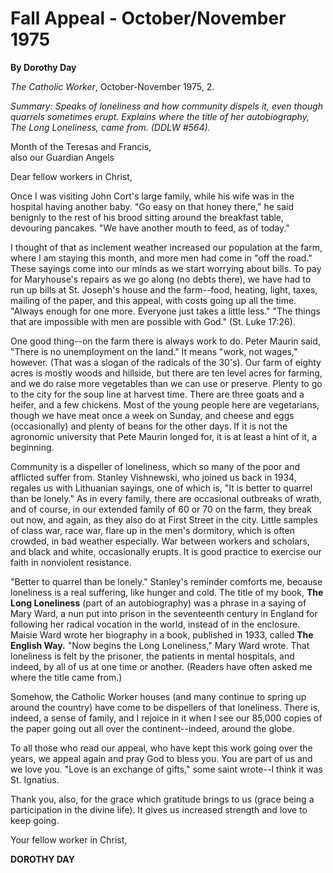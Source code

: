 Fall Appeal - October/November 1975
===================================

**By Dorothy Day**

*The Catholic Worker*, October-November 1975, 2.

*Summary: Speaks of loneliness and how community dispels it, even though
quarrels sometimes erupt. Explains where the title of her autobiography,
*The Long Loneliness*, came from. (DDLW \#564).*

Month of the Teresas and Francis,\
also our Guardian Angels

Dear fellow workers in Christ,

Once I was visiting John Cort's large family, while his wife was in the
hospital having another baby. "Go easy on that honey there," he said
benignly to the rest of his brood sitting around the breakfast table,
devouring pancakes. "We have another mouth to feed, as of today."

I thought of that as inclement weather increased our population at the
farm, where I am staying this month, and more men had come in "off the
road." These sayings come into our minds as we start worrying about
bills. To pay for Maryhouse's repairs as we go along (no debts there),
we have had to run up bills at St. Joseph's house and the farm--food,
heating, light, taxes, mailing of the paper, and this appeal, with costs
going up all the time. "Always enough for one more. Everyone just takes
a little less." "The things that are impossible with men are possible
with God." (St. Luke 17:26).

One good thing--on the farm there is always work to do. Peter Maurin
said, "There is no unemployment on the land." It means "work, not
wages," however. (That was a slogan of the radicals of the 30's). Our
farm of eighty acres is mostly woods and hillside, but there are ten
level acres for farming, and we do raise more vegetables than we can use
or preserve. Plenty to go to the city for the soup line at harvest time.
There are three goats and a heifer, and a few chickens. Most of the
young people here are vegetarians, though we have meat once a week on
Sunday, and cheese and eggs (occasionally) and plenty of beans for the
other days. If it is not the agronomic university that Pete Maurin
longed for, it is at least a hint of it, a beginning.

Community is a dispeller of loneliness, which so many of the poor and
afflicted suffer from. Stanley Vishnewski, who joined us back in 1934,
regales us with Lithuanian sayings, one of which is, "It is better to
quarrel than be lonely." As in every family, there are occasional
outbreaks of wrath, and of course, in our extended family of 60 or 70 on
the farm, they break out now, and again, as they also do at First Street
in the city. Little samples of class war, race war, flare up in the
men's dormitory, which is often crowded, in bad weather especially. War
between workers and scholars, and black and white, occasionally erupts.
It is good practice to exercise our faith in nonviolent resistance.

"Better to quarrel than be lonely." Stanley's reminder comforts me,
because loneliness is a real suffering, like hunger and cold. The title
of my book, **The Long Loneliness** (part of an autobiography) was a
phrase in a saying of Mary Ward, a nun put into prison in the
seventeenth century in England for following her radical vocation in the
world, instead of in the enclosure. Maisie Ward wrote her biography in a
book, published in 1933, called **The English Way.** "Now begins the
Long Loneliness," Mary Ward wrote. That loneliness is felt by the
prisoner, the patients in mental hospitals, and indeed, by all of us at
one time or another. (Readers have often asked me where the title came
from.)

Somehow, the Catholic Worker houses (and many continue to spring up
around the country) have come to be dispellers of that loneliness. There
is, indeed, a sense of family, and I rejoice in it when I see our 85,000
copies of the paper going out all over the continent--indeed, around the
globe.

To all those who read our appeal, who have kept this work going over the
years, we appeal again and pray God to bless you. You are part of us and
we love you. "Love is an exchange of gifts," some saint wrote--I think
it was St. Ignatius.

Thank you, also, for the grace which gratitude brings to us (grace being
a participation in the divine life). It gives us increased strength and
love to keep going.

Your fellow worker in Christ,

**DOROTHY DAY**
